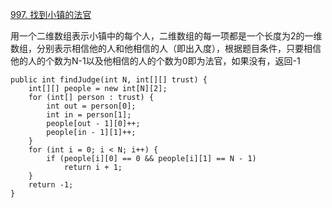 [997. 找到小镇的法官](https://leetcode-cn.com/problems/find-the-town-judge/)

用一个二维数组表示小镇中的每个人，二维数组的每一项都是一个长度为2的一维数组，分别表示相信他的人和他相信的人（即出入度），根据题目条件，只要相信他的人的个数为N-1以及他相信的人的个数为0即为法官，如果没有，返回-1
```text
public int findJudge(int N, int[][] trust) {
    int[][] people = new int[N][2];
    for (int[] person : trust) {
        int out = person[0];
        int in = person[1];
        people[out - 1][0]++;
        people[in - 1][1]++;
    }
    for (int i = 0; i < N; i++) {
        if (people[i][0] == 0 && people[i][1] == N - 1)
            return i + 1;
    }
    return -1;
}
```